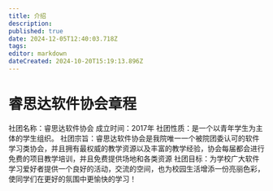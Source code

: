 ```yaml
---
title: 介绍
description: 
published: true
date: 2024-12-05T12:40:03.718Z
tags: 
editor: markdown
dateCreated: 2024-10-20T15:19:13.896Z
---
```


#  睿思达软件协会章程
社团名称：睿思达软件协会
成立时间：2017年
社团性质：是一个以青年学生为主体的学生组织。
社团宗旨：睿思达软件协会是我院唯一一个被院团委认可的软件学习类协会，并且拥有最权威的教学资源以及丰富的教学经验，协会每届都会进行免费的项目教学培训，并且免费提供场地和各类资源
社团目标：为学校广大软件学习爱好者提供一个良好的活动，交流的空间，也为校园生活增添一份亮丽色彩，使同学们在更好的氛围中更愉快的学习！


